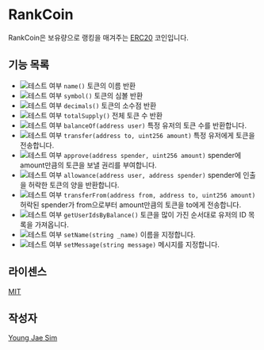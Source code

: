 # RankCoin
RankCoin은 보유량으로 랭킹을 매겨주는 [ERC20](https://github.com/ethereum/EIPs/blob/master/EIPS/eip-20.md) 코인입니다.

## 기능 목록
- ![테스트 여부](https://img.shields.io/badge/테스트%20여부-no-red.svg) `name()` 토큰의 이름 반환
- ![테스트 여부](https://img.shields.io/badge/테스트%20여부-no-red.svg) `symbol()` 토큰의 심볼 반환
- ![테스트 여부](https://img.shields.io/badge/테스트%20여부-no-red.svg) `decimals()` 토큰의 소수점 반환
- ![테스트 여부](https://img.shields.io/badge/테스트%20여부-no-red.svg) `totalSupply()` 전체 토큰 수 반환
- ![테스트 여부](https://img.shields.io/badge/테스트%20여부-no-red.svg) `balanceOf(address user)` 특정 유저의 토큰 수를 반환합니다.
- ![테스트 여부](https://img.shields.io/badge/테스트%20여부-no-red.svg) `transfer(address to, uint256 amount)` 특정 유저에게 토큰을 전송합니다.
- ![테스트 여부](https://img.shields.io/badge/테스트%20여부-no-red.svg) `approve(address spender, uint256 amount)` spender에 amount만큼의 토큰을 보낼 권리를 부여합니다.
- ![테스트 여부](https://img.shields.io/badge/테스트%20여부-no-red.svg) `allowance(address user, address spender)` spender에 인출을 허락한 토큰의 양을 반환합니다.
- ![테스트 여부](https://img.shields.io/badge/테스트%20여부-no-red.svg) `transferFrom(address from, address to, uint256 amount)`허락된 spender가 from으로부터 amount만큼의 토큰을 to에게 전송합니다.
- ![테스트 여부](https://img.shields.io/badge/테스트%20여부-no-red.svg) `getUserIdsByBalance()` 토큰을 많이 가진 순서대로 유저의 ID 목록을 가져옵니다.
- ![테스트 여부](https://img.shields.io/badge/테스트%20여부-no-red.svg) `setName(string _name)` 이름을 지정합니다.
- ![테스트 여부](https://img.shields.io/badge/테스트%20여부-no-red.svg) `setMessage(string message)` 메시지를 지정합니다.

## 라이센스
[MIT](LICENSE)

## 작성자
[Young Jae Sim](https://github.com/Hanul)
